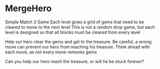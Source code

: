 # MergeHero
Simple Match 3 Game
Each level gives a grid of gems that need to be cleared to move to the next level
This is not a random drop game, but each level is designed so that all blocks must be cleared from every level

Help our hero clear the gems and get to the treasure.
Be careful, a wrong move can prevent our hero from reaching his treasure.
Think ahead with each move, as not every move removes gems

Can you help our hero reach the treasure, or will he be stuck forever?
